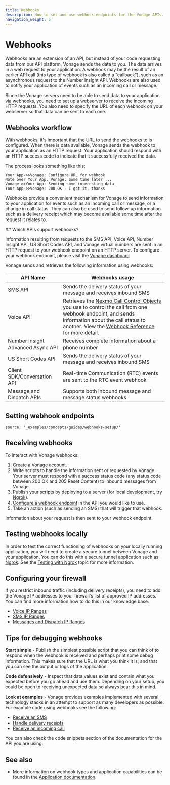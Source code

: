 ```yaml
---
title: Webhooks
description: How to set and use webhook endpoints for the Vonage APIs.
navigation_weight: 5
---
```


# Webhooks

Webhooks are an extension of an API, but instead of your code requesting data from our API platform, Vonage sends the data to you. The data arrives in a web request to your application. A webhook may be the result of an earlier API call (this type of webhook is also called a "callback"), such as an asynchronous request to the Number Insight API. Webhooks are also used to notify your application of events such as an incoming call or message.

Since the Vonage servers need to be able to send data to your application via webhooks, you need to set up a webserver to receive the incoming HTTP requests. You also need to specify the URL of each webhook on your webserver so that data can be sent to each one.

## Webhooks workflow

With webhooks, it's important that the URL to send the webhooks to is configured. When there is data available, Vonage sends the webhook to your application as an HTTP request. Your application should respond with an HTTP success code to indicate that it successfully received the data.

The process looks something like this:

```sequence_diagram
Your App->>Vonage: Configure URL for webhook
Note over Your App, Vonage: Some time later ...
Vonage->>Your App: Sending some interesting data
Your App->>Vonage: 200 OK - I got it, thanks
```

Webhooks provide a convenient mechanism for Vonage to send information to your application for events such as an incoming call or message, or a change in call status. They can also be used to send follow-up information such as a delivery receipt which may become available some time after the request it relates to.

## Which APIs support webhooks?

Information resulting from requests to the SMS API, Voice API, Number Insight API, US Short Codes API, and Vonage virtual numbers are sent in an HTTP request to your webhook endpoint on an HTTP server. To configure your webhook endpoint, please visit the [Vonage dashboard](https://dashboard.nexmo.com/settings)

Vonage sends and retrieves the following information using webhooks:

| API Name                          | Webhooks usage                                                                                                                                                                                                                                                               |
| --------------------------------- | ---------------------------------------------------------------------------------------------------------------------------------------------------------------------------------------------------------------------------------------------------------------------------- |
| SMS API                           | Sends the delivery status of your message and receives inbound SMS                                                                                                                                                                                                           |
| Voice API                         | Retrieves the [Nexmo Call Control Objects](/voice/voice-api/ncco-reference) you use to control the call from one webhook endpoint, and sends information about the call status to another. View the [Webhook Reference](/voice/voice-api/webhook-reference) for more detail. |
| Number Insight Advanced Async API | Receives complete information about a phone number                                                                                                                                                                                                                           |
| US Short Codes API                | Sends the delivery status of your message and receives inbound SMS                                                                                                                                                                                                           |
| Client SDK/Conversation API       | Real-time Communication (RTC) events are sent to the RTC event webhook                                                                                                                                                                                                       |
| Message and Dispatch APIs         | Supports both inbound message and message status webhooks                                                                                                                                                                                                                    |

## Setting webhook endpoints

```tabbed_content
source: '_examples/concepts/guides/webhooks-setup/'
```

## Receiving webhooks

To interact with Vonage webhooks:

1. Create a Vonage account.
2. Write scripts to handle the information sent or requested by Vonage. Your server must respond with a success status code (any status code between 200 OK and 205 Reset Content) to inbound messages from Vonage.
3. Publish your scripts by deploying to a server (for local development, try [Ngrok](https://ngrok.com/)).
4. [Configure a webhook endpoint](#setting-webhook-endpoints) in the API you would like to use.
5. Take an action (such as sending an SMS) that will trigger that webhook.

Information about your request is then sent to your webhook endpoint.

## Testing webhooks locally

In order to test the correct functioning of webhooks on your locally running application, you will need to create a secure tunnel between Vonage and your application. You can do this with a secure tunnel application such as [Ngrok](https://ngrok.com). See the [Testing with Ngrok](/tools/ngrok) topic for more information.

## Configuring your firewall

If you restrict inbound traffic (including delivery receipts), you need to add the Vonage IP addresses to your firewall's list of approved IP addresses. You can find more information how to do this in our knowledge base:

* [Voice IP Ranges](https://help.nexmo.com/hc/en-us/articles/115004859247)
* [SMS IP Ranges](https://help.nexmo.com/hc/en-us/articles/204015053)
* [Messages and Dispatch IP Ranges](https://help.nexmo.com/hc/en-us/articles/360035845911)

## Tips for debugging webhooks

**Start simple** - Publish the simplest possible script that you can think of to respond when the webhook is received and perhaps print some debug information. This makes sure that the URL is what you think it is, and that you can see the output or logs of the application.

**Code defensively** - Inspect that data values exist and contain what you expected before you go ahead and use them. Depending on your setup, you could be open to receiving unexpected data so always bear this in mind.

**Look at examples** - Vonage provides examples implemented with several technology stacks in an attempt to support as many developers as possible. For example code using webhooks see the following:

* [Receive an SMS](/messaging/sms/code-snippets/receiving-an-sms)
* [Handle delivery receipts](/messaging/sms/guides/delivery-receipts)
* [Receive an incoming call](/voice/voice-api/code-snippets/receive-an-inbound-call)

You can also check the code snippets section of the documentation for the API you are using.

## See also

* More information on webhook types and application capabilities can be found in the [Application documentation](/application/overview).
